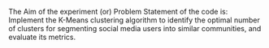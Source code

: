 The Aim of the experiment (or) Problem Statement of the code is:
Implement the K-Means clustering algorithm to identify the optimal number of clusters for segmenting social media users into similar communities, and evaluate its metrics.
